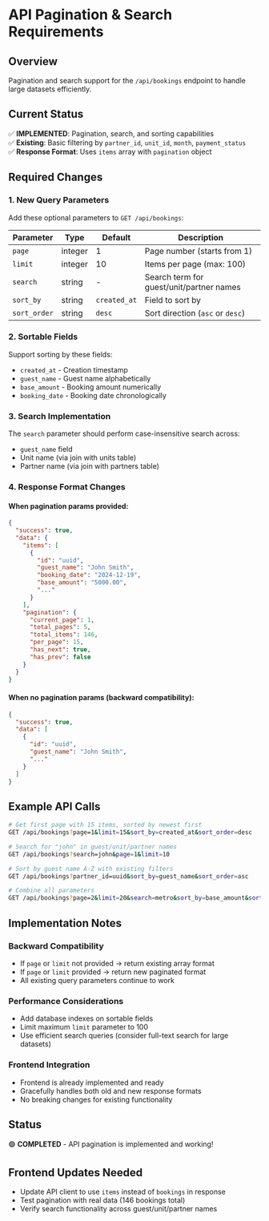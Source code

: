 # API Pagination & Search Requirements

## Overview
Pagination and search support for the `/api/bookings` endpoint to handle large datasets efficiently.

## Current Status
✅ **IMPLEMENTED**: Pagination, search, and sorting capabilities  
✅ **Existing**: Basic filtering by `partner_id`, `unit_id`, `month`, `payment_status`  
✅ **Response Format**: Uses `items` array with `pagination` object

## Required Changes

### 1. New Query Parameters

Add these optional parameters to `GET /api/bookings`:

| Parameter | Type | Default | Description |
|-----------|------|---------|-------------|
| `page` | integer | 1 | Page number (starts from 1) |
| `limit` | integer | 10 | Items per page (max: 100) |
| `search` | string | - | Search term for guest/unit/partner names |
| `sort_by` | string | `created_at` | Field to sort by |
| `sort_order` | string | `desc` | Sort direction (`asc` or `desc`) |

### 2. Sortable Fields

Support sorting by these fields:
- `created_at` - Creation timestamp
- `guest_name` - Guest name alphabetically  
- `base_amount` - Booking amount numerically
- `booking_date` - Booking date chronologically

### 3. Search Implementation

The `search` parameter should perform case-insensitive search across:
- `guest_name` field
- Unit name (via join with units table)
- Partner name (via join with partners table)

### 4. Response Format Changes

#### When pagination params provided:
```json
{
  "success": true,
  "data": {
    "items": [
      {
        "id": "uuid",
        "guest_name": "John Smith",
        "booking_date": "2024-12-19",
        "base_amount": "5000.00",
        "..."
      }
    ],
    "pagination": {
      "current_page": 1,
      "total_pages": 5,
      "total_items": 146,
      "per_page": 15,
      "has_next": true,
      "has_prev": false
    }
  }
}
```

#### When no pagination params (backward compatibility):
```json
{
  "success": true,
  "data": [
    {
      "id": "uuid",
      "guest_name": "John Smith",
      "..."
    }
  ]
}
```

## Example API Calls

```bash
# Get first page with 15 items, sorted by newest first
GET /api/bookings?page=1&limit=15&sort_by=created_at&sort_order=desc

# Search for "john" in guest/unit/partner names
GET /api/bookings?search=john&page=1&limit=10

# Sort by guest name A-Z with existing filters
GET /api/bookings?partner_id=uuid&sort_by=guest_name&sort_order=asc

# Combine all parameters
GET /api/bookings?page=2&limit=20&search=metro&sort_by=base_amount&sort_order=desc&partner_id=uuid
```

## Implementation Notes

### Backward Compatibility
- If `page` or `limit` not provided → return existing array format
- If `page` or `limit` provided → return new paginated format
- All existing query parameters continue to work

### Performance Considerations
- Add database indexes on sortable fields
- Limit maximum `limit` parameter to 100
- Use efficient search queries (consider full-text search for large datasets)

### Frontend Integration
- Frontend is already implemented and ready
- Gracefully handles both old and new response formats
- No breaking changes for existing functionality

## Status
🟢 **COMPLETED** - API pagination is implemented and working!

## Frontend Updates Needed
- Update API client to use `items` instead of `bookings` in response
- Test pagination with real data (146 bookings total)
- Verify search functionality across guest/unit/partner names